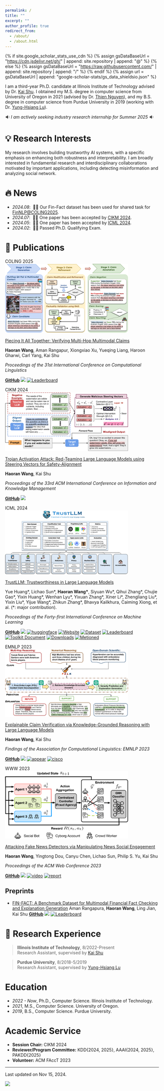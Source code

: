 ```yaml
---
permalink: /
title: ""
excerpt: ""
author_profile: true
redirect_from:
  - /about/
  - /about.html
---
```


{% if site.google_scholar_stats_use_cdn %}
{% assign gsDataBaseUrl = "<https://cdn.jsdelivr.net/gh/>" | append: site.repository | append: "@" %}
{% else %}
{% assign gsDataBaseUrl = "<https://raw.githubusercontent.com/>" | append: site.repository | append: "/" %}
{% endif %}
{% assign url = gsDataBaseUrl | append: "google-scholar-stats/gs_data_shieldsio.json" %}

<span class='anchor' id='about-me'></span>

I am a third-year Ph.D. candidate at Illinois Institute of Technology advised by Dr. [Kai Shu](https://www.cs.emory.edu/~kshu5/). I obtained my M.S. degree in computer science from University of Oregon in 2021 (advised by Dr. [Thien Nguyen](https://ix.cs.uoregon.edu/~thien/)), and my B.S. degree in computer science from Purdue University in 2019 (working with Dr. [Yung-Hsiang Lu](https://yhlu.net/)).

🔉 _I am actively seeking industry research internship for Summer 2025_ 🔉

# 💡 Research Interests

My research involves building trustworthy AI systems, with a specific emphasis on enhancing both robustness and interpretability. I am broadly interested in fundamental research and interdisciplinary collaborations motivated by important applications, including detecting misinformation and analyzing social network.

# 🔥 News

- _2024.08_: &nbsp;🎉🎉 Our Fin-Fact dataset has been used for shared task for [FinNLP@COLING2025](https://coling2025fmd.thefin.ai/).
- _2024.07_: &nbsp;🎉🎉 One paper has been accepted by [CIKM 2024](https://arxiv.org/abs/2311.09433).
- _2024.05_: &nbsp;🎉🎉 One paper has been accepted by [ICML 2024](https://arxiv.org/pdf/2401.05561).
- _2024.02_: &nbsp;🎉🎉 Passed Ph.D. Qualifying Exam.

# 📜 Publications

<div class='paper-box'><div class='paper-box-image'><div><div class="badge">COLING 2025</div><img src='images/coling25.png' alt="sym" width="80%"></div></div>
<div class='paper-box-text' markdown="1">

[Piecing It All Together: Verifying Multi-Hop Multimodal Claims](https://arxiv.org/abs/2411.09547)

**Haoran Wang**, Aman Rangapur, Xiongxiao Xu, Yueqing Liang, Haroon Gharwi, Carl Yang, Kai Shu

_Proceedings of the 31st International Conference on Computational Linguistics_

[**GitHub**](https://github.com/mmcv-dataset/MMCV) ![](https://img.shields.io/github/stars/mmcv-dataset/MMCV)
[![Leaderboard](https://img.shields.io/badge/Leaderboard-%F0%9F%9A%80-brightgreen)](https://mmcv-dataset.github.io/)

</div>
</div>

<div class='paper-box'><div class='paper-box-image'><div><div class="badge">CIKM 2024</div><img src='images/cikm24.png' alt="sym" width="80%"></div></div>
<div class='paper-box-text' markdown="1">

[Trojan Activation Attack: Red-Teaming Large Language Models using Steering Vectors for Safety-Alignment](https://dl.acm.org/doi/10.1145/3627673.3679821)

**Haoran Wang**, Kai Shu

_Proceedings of the 33rd ACM International Conference on Information and Knowledge Management_

[**GitHub**](https://github.com/wang2226/Trojan-Activation-Attack) ![](https://img.shields.io/github/stars/wang2226/Trojan-Activation-Attack)

</div>
</div>

<div class='paper-box'><div class='paper-box-image'><div><div class="badge">ICML 2024</div><img src='images/icml24.png' alt="sym" width="80%"></div></div>
<div class='paper-box-text' markdown="1">

[TrustLLM: Trustworthiness in Large Language Models](https://proceedings.mlr.press/v235/huang24x.html)

Yue Huang\*, Lichao Sun\*, **Haoran Wang\***, Siyuan Wu\*, Qihui Zhang\*, Chujie Gao\*, Yixin Huang\*, Wenhan Lyu\*, Yixuan Zhang\*, Xiner Li\*, Zhengliang Liu\*, Yixin Liu\*, Yijue Wang\*, Zhikun Zhang\*, Bhavya Kailkhura, Caiming Xiong, et al. (\*: major contribution).

_Proceedings of the Forty-first International Conference on Machine Learning_

[**GitHub**](https://github.com/HowieHwong/TrustLLM) ![](https://img.shields.io/github/stars/HowieHwong/TrustLLM)
[![huggingface](https://img.shields.io/badge/huggingface-Daily%20Paper-yellow)](https://huggingface.co/papers/2401.05561)
[![Website](https://img.shields.io/badge/Website-%F0%9F%8C%8D-blue)](https://trustllmbenchmark.github.io/TrustLLM-Website/)
[![Dataset](https://img.shields.io/badge/Dataset-%F0%9F%92%BE-green)](https://huggingface.co/datasets/TrustLLM/TrustLLM-dataset)
[![Leaderboard](https://img.shields.io/badge/Leaderboard-%F0%9F%9A%80-brightgreen)](https://trustllmbenchmark.github.io/TrustLLM-Website/leaderboard.html)
[![Toolkit Document](https://img.shields.io/badge/Toolkit%20Document-%F0%9F%93%9A-blueviolet)](https://howiehwong.github.io/TrustLLM/)
[![Downloads](https://static.pepy.tech/badge/trustllm)](https://pepy.tech/project/trustllm)
[![Metioned](https://img.shields.io/badge/Metioned%20By-DHS-red)](https://www.hsgac.senate.gov/wp-content/uploads/2024.06.11-Hedge-Fund-Use-of-AI-Report.pdf)

</div>
</div>

<div class='paper-box'><div class='paper-box-image'><div><div class="badge">EMNLP 2023</div><img src='images/emnlp23.png' alt="sym" width="80%"></div></div>
<div class='paper-box-text' markdown="1">

[Explainable Claim Verification via Knowledge-Grounded Reasoning with Large Language Models](https://aclanthology.org/2023.findings-emnlp.416/)

**Haoran Wang**, Kai Shu

_Findings of the Association for Computational Linguistics: EMNLP 2023_

[**GitHub**](https://github.com/wang2226/FOLK) ![](https://img.shields.io/github/stars/wang2226/FOLK)
[![appear](https://img.shields.io/badge/NILLI_Workshop-@EMNLP23-brown)](https://www.cs.mcgill.ca/~pparth2/nilli_workshop_2023/)
[![cisco](https://img.shields.io/badge/Mentioned%20By-Cisco%20Research-blue)](https://players.brightcove.net/1384193102001/vxm2GzY3qq_default/index.html?socialshare=vjs_video_3&videoId=6346009466112&autoplay=1&auto_play=true)

</div>
</div>

<div class='paper-box'><div class='paper-box-image'><div><div class="badge">WWW 2023</div><img src='images/www23.png' alt="sym" width="80%"></div></div>
<div class='paper-box-text' markdown="1">

[Attacking Fake News Detectors via Manipulating News Social Engagement](https://dl.acm.org/doi/10.1145/3543507.3583868)

**Haoran Wang**, Yingtong Dou, Canyu Chen, Lichao Sun, Philip S. Yu, Kai Shu

_Proceedings of the ACM Web Conference 2023_

[**GitHub**](https://github.com/hwang219/AttackFakeNews) ![](https://img.shields.io/github/stars/hwang219/AttackFakeNews)
[![video](https://img.shields.io/badge/Video-8A2BE2)](https://vimeo.com/817846141?share=copy)
[![report](https://img.shields.io/badge/Reported%20By-MAIEI-teal)](https://montrealethics.ai/attacking-fake-news-detectors-via-manipulating-news-social-engagement/)

</div>
</div>

## Preprints

- [FIN-FACT: A Benchmark Dataset for Multimodal Financial Fact Checking and Explanation Generation](https://arxiv.org/abs/2309.08793) Aman Rangapura, **Haoran Wang**, Ling Jian, Kai Shu
[**GitHub**](https://github.com/IIT-DM/Fin-Fact) ![](https://img.shields.io/github/stars/IIT-DM/Fin-Fact)
[![Leaderboard](https://img.shields.io/badge/%F0%9F%A4%97%20Hugging%20Face-Dataset-blue)](https://huggingface.co/datasets/amanrangapur/Fin-Fact)

# 🔬 Research Experience

> **Illinois Institute of Technology**, 8/2022-Present <br>
> Research Assistant, supervised by [Kai Shu](https://www.cs.emory.edu/~kshu5/)

> **Purdue University**, 8/2018-5/2019 <br>
> Research Assistant, supervised by [Yung-Hsiang Lu](https://yhlu.net/)

# Education

- _2022 - Now_, Ph.D., Computer Science. Illinois Institute of Technology.
- _2021_, M.S., Computer Science. University of Oregon.
- _2019_, B.S., Computer Science. Purdue University.

# Academic Service

- **Session Chair:** CIKM 2024
- **Reviewer/Program Committee:** KDD{2024, 2025}, AAAI{2024, 2025}, PAKDD{2025}
- **Volunteer:** ACM FAccT 2023

---

Last updated on Nov 15, 2024.

<a href="https://mapmyvisitors.com/web/1bweu"  title="Visit tracker"><img src="https://mapmyvisitors.com/map.png?d=SDWOZvjcEGQvmbkHt5vCf__HQwaniKPTjud79Y2vHsE&cl=ffffff" /></a>
